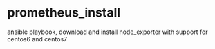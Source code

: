 # prometheus_install
ansible playbook, download and install node_exporter with support for centos6 and centos7
